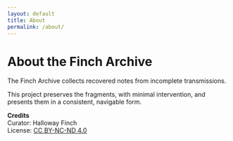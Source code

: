 ```yaml
---
layout: default
title: About
permalink: /about/
---
```


<div class="rule"></div>

# About the Finch Archive

The Finch Archive collects recovered notes from incomplete transmissions.

This project preserves the fragments, with minimal intervention, and presents them in a consistent, navigable form.

<div class="rule"></div>

**Credits**  
Curator: Halloway Finch  
License: [CC BY-NC-ND 4.0](https://creativecommons.org/licenses/by-nc-nd/4.0/)
